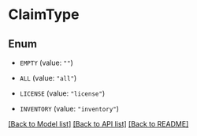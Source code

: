 # ClaimType

## Enum


* `EMPTY` (value: `""`)

* `ALL` (value: `"all"`)

* `LICENSE` (value: `"license"`)

* `INVENTORY` (value: `"inventory"`)


[[Back to Model list]](../README.md#documentation-for-models) [[Back to API list]](../README.md#documentation-for-api-endpoints) [[Back to README]](../README.md)


